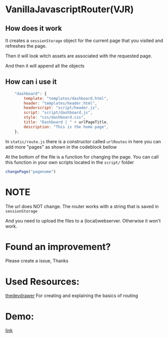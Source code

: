 # VanillaJavascriptRouter(VJR)
## How does it work
It creates a `sessionStorage` object for the current page that you visited and refreshes the page.

Then it will look witch assets are associated with the requested page.

And then it will append all the objects


## How can i use it
```javascript
	"dashboard": {
		template: "templates/dashboard.html",
		header: "templates/header.html",
		headerscript: "script/header.js",
		script: "script/dashboard.js",
		style: "css/dashboard.css",
		title: "Dashboard | " + urlPageTitle,
		description: "This is the home page",
	},
```

In `static/route.js` there is a constructor called `urlRoutes` in here you can add more "pages" as shown in the codeblock bellow

At the bottom of the file is a function for changing the page.
You can call this function in your own scripts located in the `script/` folder

```javascript
changePage("pagename")
```

# NOTE

The url does NOT change.
The router works with a string that is saved in `sessionStorage`

And you need to upload the files to a (local)webserver.
Otherwise it won't work.

# Found an improvement?
Please create a issue, Thanks

# Used Resources:
[thedevdrawer](https://github.com/thedevdrawer/spa-routing)
For creating and explaining the basics of routing

# Demo:
[link](https://cdn.mndevs.host/routing/)
